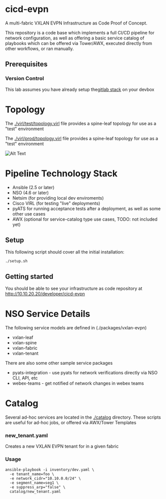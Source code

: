 # cicd-evpn

A multi-fabric VXLAN EVPN Infrastructure as Code Proof of Concept.

This repository is a code base which implements a full CI/CD pipeline for network configuration, as well as offering a basic service catalog of playbooks which
can be offered via Tower/AWX, executed directly from
other workflows, or ran manually.


## Prerequisites

### Version Control

This lab assumes you have already setup the[gitlab stack](../gitlab) on your devbox

# Topology

The [./virl/test/topology.virl](./virl/test/topology.virl) file provides a spine-leaf topology for use as a "test" environment

The [./virl/prod/topology.virl](./virl/prod/topology.virl) file provides a spine-leaf topology for use as a "test" environment

![Alt Text](https://github.com/virlfiles/spine-leaf/raw/master/topology.png)


# Pipeline Technology Stack

* Ansible (2.5 or later)
* NSO (4.6 or later)
* Netsim (for providing local dev enviroments)
* Cisco VIRL (for testing "live" deployments)
* pyATS for running acceptance tests after a deployment, as well as some other use cases
* AWX (optional for service-catalog type use cases, TODO: not included yet)

## Setup

This following script should cover all the initial installation:

```
./setup.sh
```

## Getting started

You should be able to see your infrastructure as code repository at http://10.10.20.20/developer/cicd-evpn


# NSO Service Details

The following service models are defined in (./packages/vxlan-evpn)
  * vxlan-leaf
  * vxlan-spine
  * vxlan-fabric
  * vxlan-tenant

There are also some other sample service packages

* pyats-integration - use pyats for network verifications directly via NSO CLI, API, etc
* webex-teams - get notified of network changes in webex teams



# Catalog

Several ad-hoc services are located in the [./catalog](./catalog) directory.  These scripts are useful for ad-hoc jobs, or offered via AWX/Tower Templates

### new_tenant.yaml

Creates a new VXLAN EVPN tenant for in a given fabric

### Usage


```
ansible-playbook -i inventory/dev.yaml \
  -e tenant_name=foo \
  -e network_cidr="10.10.0.0/24" \
  -e segment_name=seg1 \
  -e suppress_arp="false" \
  catalog/new_tenant.yaml
```
